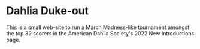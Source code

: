 # Dahlia Duke-out
This is a small web-site to run a March Madness-like tournament amongst
the top 32 scorers in the American Dahlia Society's 2022 New
Introductions page.
